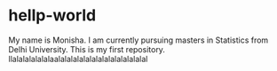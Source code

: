 # hellp-world
My name is Monisha. I am currently pursuing masters in Statistics from Delhi University. This is my first repository.
llalalalalalalaalalalalalalalalalalalalalalal
